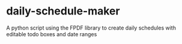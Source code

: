 # daily-schedule-maker
A python script using the FPDF library to create daily schedules with editable todo boxes and date ranges
